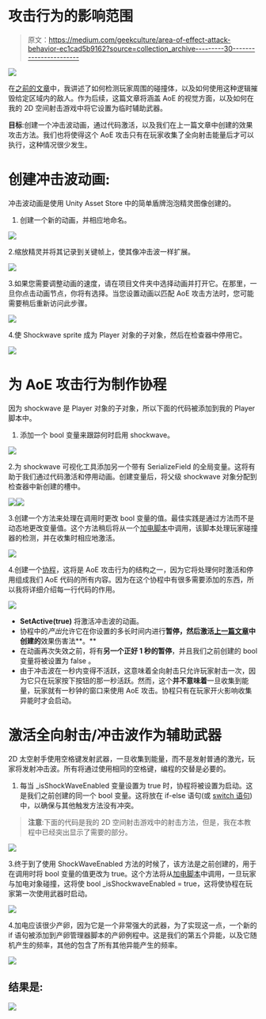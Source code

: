 # 攻击行为的影响范围

> 原文：<https://medium.com/geekculture/area-of-effect-attack-behavior-ec1cad5b9162?source=collection_archive---------30----------------------->

![](img/cc21cd2adde6f2515ef9eb9d5c7a57be.png)

在[之前的文章](/geekculture/how-to-detect-colliders-surrounding-the-player-ebdcadf3ba61)中，我讲述了如何检测玩家周围的碰撞体，以及如何使用这种逻辑摧毁给定区域内的敌人。作为后续，这篇文章将涵盖 AoE 的视觉方面，以及如何在我的 2D 空间射击游戏中将它设置为临时辅助武器。

**目标**:创建一个冲击波动画，通过代码激活，以及我们在上一篇文章中创建的效果攻击方法。我们也将使得这个 AoE 攻击只有在玩家收集了全向射击能量后才可以执行，这种情况很少发生。

# 创建冲击波动画:

冲击波动画是使用 Unity Asset Store 中的简单盾牌泡泡精灵图像创建的。

1.  创建一个新的动画，并相应地命名。

![](img/dff7742d31e950478d921e5525ba2b2e.png)

2.缩放精灵并将其记录到关键帧上，使其像冲击波一样扩展。

![](img/005ce400ce297a8193ea17bcbd7db1e9.png)

3.如果您需要调整动画的速度，请在项目文件夹中选择动画并打开它。在那里，一旦你点击动画节点，你将有选择。当您设置动画以匹配 AoE 攻击方法时，您可能需要稍后重新访问此步骤。

![](img/1b02ea34017f38b7ad458514d8397928.png)

4.使 Shockwave sprite 成为 Player 对象的子对象，然后在检查器中停用它。

![](img/17dcc03a4eced9af55adeb3822b6be94.png)

# 为 AoE 攻击行为制作协程

因为 shockwave 是 Player 对象的子对象，所以下面的代码被添加到我的 Player 脚本中。

1.  添加一个 bool 变量来跟踪何时启用 shockwave。

![](img/fbd77cac5b7aa27601d970b5c4d59fc4.png)

2.为 shockwave 可视化工具添加另一个带有 SerializeField 的全局变量。这将有助于我们通过代码激活和停用动画。创建变量后，将父级 shockwave 对象分配到检查器中新创建的槽中。

![](img/992d4ed4581914f856928123e77c66b5.png)![](img/3c16a4f278b0802bdccded6ea98c7d30.png)

3.创建一个方法来处理在调用时更改 bool 变量的值。最佳实践是通过方法而不是动态地更改变量值。这个方法稍后将从一个[加电脚本](https://levelup.gitconnected.com/creating-modular-power-up-systems-bcf349e0020)中调用，该脚本处理玩家碰撞器的检测，并在收集时相应地激活。

![](img/d456b4b078d38884648d94560c18d857.png)

4.创建一个[协程](/codex/coroutines-with-unity-b5a2b3fc3426)，这将是 AoE 攻击行为的结构之一，因为它将处理何时激活和停用组成我们 AoE 代码的所有内容。因为在这个协程中有很多需要添加的东西，所以我将详细介绍每一行代码的作用。

![](img/472df127ad85a6e2113ed55a6b4df0c0.png)

*   **SetActive(true)** 将激活冲击波的动画。
*   协程中的*产出*允许它在你设置的多长时间内进行**暂停，然后激活[上一篇文章](/geekculture/how-to-detect-colliders-surrounding-the-player-ebdcadf3ba61)中创建的**效果伤害法**。**
*   在动画再次失效之前，将有**另一个正好 1 秒的暂停**，并且我们之前创建的 bool 变量将被设置为 false 。
*   由于冲击波在一秒内变得不活跃，这意味着全向射击只允许玩家射击一次，因为它只在玩家按下按钮的那一秒活跃。然而，这个**并不意味着**一旦收集到能量，玩家就有一秒钟的窗口来使用 AoE 攻击。协程只有在玩家开火影响收集异能时才会启动。

# 激活全向射击/冲击波作为辅助武器

2D 太空射手使用空格键发射武器，一旦收集到能量，而不是发射普通的激光，玩家将发射冲击波。所有将通过使用相同的空格键，编程的交替是必要的。

1.  每当 _isShockWaveEnabled 变量设置为 true 时，协程将被设置为启动。这是我们之前创建的同一个 bool 变量。这将放在 if-else 语句(或 [switch 语句](https://levelup.gitconnected.com/switch-statements-to-the-rescue-277cb924c312))中，以确保与其他触发方法没有冲突。

> **注意**:下面的代码是我的 2D 空间射击游戏中的射击方法，但是，我在本教程中已经突出显示了需要的部分。

![](img/0b12f076cea8aea09468bb73b4cc5735.png)

3.终于到了使用 ShockWaveEnabled 方法的时候了，该方法是之前创建的，用于在调用时将 bool 变量的值更改为 true。这个方法将从[加电脚本](https://levelup.gitconnected.com/creating-modular-power-up-systems-bcf349e0020)中调用，一旦玩家与加电对象碰撞，这将使 bool _isShockwaveEnabled = true，这将使协程在玩家第一次使用武器时启动。

![](img/c0534a61aa3365715201b071476b67c1.png)

4.加电应该很少产卵，因为它是一个非常强大的武器，为了实现这一点，一个新的 if 语句被添加到产卵管理器脚本的产卵例程中。这是我们的第五个异能，以及它随机产生的频率，其他的包含了所有其他异能产生的频率。

![](img/4b058830c104025f56bcf3f68cb4e913.png)

## 结果是:

![](img/3221b93ad19f92f9bb1f5ba351a93cac.png)